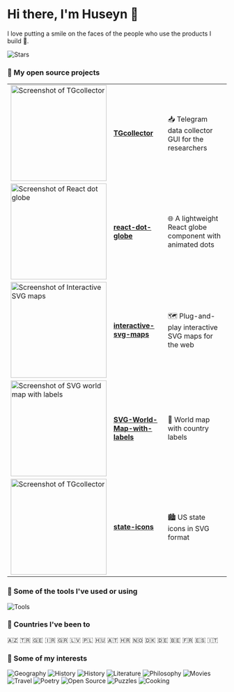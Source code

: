 # Hi there, I'm Huseyn 👋

I love putting a smile on the faces of the people who use the products I build 🙂.

![Stars](https://github-readme-stats.vercel.app/api?username=ahuseyn&hide=issues,prs,contribs,commits&hide_rank=true&show_icons=true&include_all_commits=true&hide_title=true&theme=dark)

### 📎 My open source projects

<table>
  <tr>
    <td><img src="https://github.com/user-attachments/assets/34041b15-6365-466b-8950-ede233dcf139" width="220" alt="Screenshot of TGcollector" /></td>
    <td><a href="https://github.com/ahuseyn/TGcollector"><b>TGcollector</b></a></td>
    <td>📥 Telegram data collector GUI for the researchers</td>
  </tr>
  <tr>
    <td><img src="https://github.com/user-attachments/assets/dcf6bc33-3ce7-4024-a7da-e47b2c47f3e7" width="220" alt="Screenshot of React dot globe" /></td>
    <td><a href="https://github.com/ahuseyn/react-dot-globe"><b>react-dot-globe</b></a></td>
    <td>🌐 A lightweight React globe component with animated dots</td>
  </tr>
  <tr>
    <td><img src="https://github.com/user-attachments/assets/bea8e078-8983-41fd-aa6a-8fcf07329d56" width="220" alt="Screenshot of Interactive SVG maps" /></td>
    <td><a href="https://github.com/ahuseyn/interactive-svg-maps"><b>interactive-svg-maps</b></a></td>
    <td>🗺️ Plug-and-play interactive SVG maps for the web</td>
  </tr>
  <tr>
    <td><img src="https://github.com/user-attachments/assets/e99948f5-c306-49d1-bdb5-06bb9c7bb19c" width="220" alt="Screenshot of SVG world map with labels" /></td>
    <td><a href="https://github.com/ahuseyn/SVG-World-Map-with-labels"><b>SVG-World-Map-with-labels</b></a></td>
    <td>🧭 World map with country labels</td>
  </tr>
  <tr>
    <td><img src="https://github.com/user-attachments/assets/94d06062-ad7b-46e4-9d98-aeae27c91f75" width="220" alt="Screenshot of TGcollector" /></td>
    <td><a href="https://github.com/ahuseyn/state-icons"><b>state-icons</b></a></td>
    <td>🏙️ US state icons in SVG format</td>
  </tr>
</table>

### 📎 Some of the tools I've used or using

![Tools](https://skillicons.dev/icons?i=js,ts,react,redux,nextjs,nodejs,wordpress,html,css,svg,threejs,apollo,aws,bitbucket,docker,express,figma,git,jest,mongodb,sass,npm,php,postman,sqlite,sequelize,tailwind,vite,yarn)

### 📎 Countries I've been to

🇦🇿 🇹🇷 🇬🇪 🇮🇷 🇬🇷 🇱🇻 🇵🇱 🇭🇺 🇦🇹 🇭🇷 🇳🇴 🇩🇰 🇩🇪 🇧🇪 🇫🇷 🇪🇸 🇮🇹

### 📎 Some of my interests

![Geography](https://img.shields.io/badge/🌍-Geography-blue)
![History](https://img.shields.io/badge/🏺-History-blue)
![History](https://img.shields.io/badge/🏛️-Architecture-blue)
![Literature](https://img.shields.io/badge/📚-Literature-blue)
![Philosophy](https://img.shields.io/badge/🧠-Philosophy-blue)
![Movies](https://img.shields.io/badge/🎬-Movies-blue)
![Travel](https://img.shields.io/badge/✈️-Travel-blue)
![Poetry](https://img.shields.io/badge/📝-Poetry-blue)
![Open Source](https://img.shields.io/badge/💾-Open%20Source-blue)
![Puzzles](https://img.shields.io/badge/🧩-Puzzles-blue)
![Cooking](https://img.shields.io/badge/🍳-Cooking-blue)
